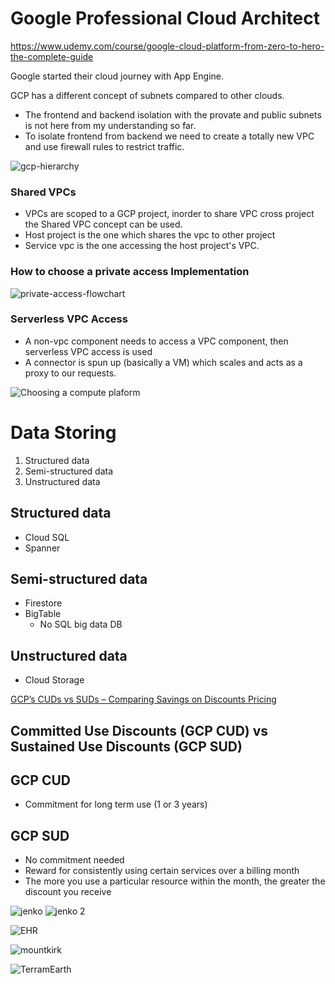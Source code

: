 # Google Professional Cloud Architect

https://www.udemy.com/course/google-cloud-platform-from-zero-to-hero-the-complete-guide

Google started their cloud journey with App Engine.

GCP has a different concept of subnets compared to other clouds.

- The frontend and backend isolation with the provate and public subnets is not here from my understanding so far.
- To isolate frontend from backend we need to create a totally new VPC and use firewall rules to restrict traffic.

![gcp-hierarchy](gcp-hierarchy.png)

### Shared VPCs
- VPCs are scoped to a GCP project, inorder to share VPC cross project the Shared VPC concept can be used.
- Host project is the one which shares the vpc to other project
- Service vpc is the one accessing the host project's VPC.


### How to choose a private access Implementation

![private-access-flowchart](pvt-acces-fc.png)

### Serverless VPC Access
- A non-vpc component needs to access a VPC component, then serverless VPC access is used
- A connector is spun up (basically a VM) which scales and acts as a proxy to our requests.

![Choosing a compute plaform](choosing_compute_platform.png)

# Data Storing
1. Structured data
2. Semi-structured data
3. Unstructured data

## Structured data
- Cloud SQL
- Spanner

## Semi-structured data
- Firestore
- BigTable
    - No SQL big data DB

## Unstructured data
- Cloud Storage


[GCP’s CUDs vs SUDs – Comparing Savings on Discounts Pricing](https://blog.economize.cloud/gcp-cud-vs-sud/)

## Committed Use Discounts (GCP CUD) vs Sustained Use Discounts (GCP SUD)

## GCP CUD
- Commitment for long term use (1 or 3 years)

## GCP SUD
- No commitment needed
- Reward for consistently using certain services over a billing month
- The more you use a particular resource within the month, the greater the discount you receive

![jenko](image.png)
![jenko 2](image-1.png)

![EHR](image-2.png)

![mountkirk](image-3.png)

![TerramEarth](image-4.png)